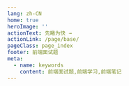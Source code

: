 ```yaml
---
lang: zh-CN
home: true
heroImage: ''
actionText: 先睹为快 →
actionLink: /page/base/
pageClass: page_index
footer: 前端面试题
meta:
  - name: keywords
    content: 前端面试题,前端学习,前端笔记
---
```


<template>
    <div class="cont">
        <div id="large-header" class="large-header">
        </div>
    </div>
</template>
